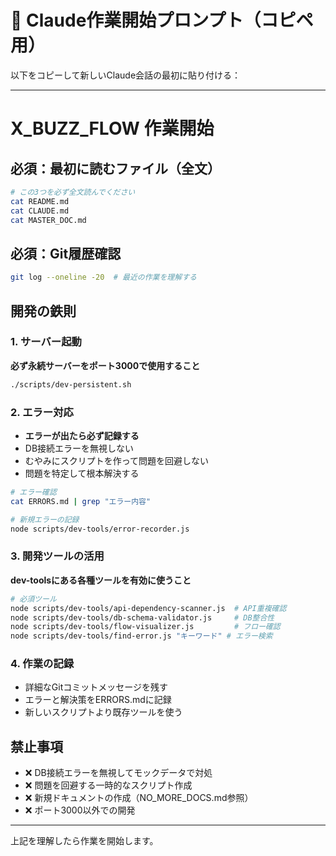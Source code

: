 # 🤖 Claude作業開始プロンプト（コピペ用）

以下をコピーして新しいClaude会話の最初に貼り付ける：

---

# X_BUZZ_FLOW 作業開始

## 必須：最初に読むファイル（全文）
```bash
# この3つを必ず全文読んでください
cat README.md
cat CLAUDE.md  
cat MASTER_DOC.md
```

## 必須：Git履歴確認
```bash
git log --oneline -20  # 最近の作業を理解する
```

## 開発の鉄則

### 1. サーバー起動
**必ず永続サーバーをポート3000で使用すること**
```bash
./scripts/dev-persistent.sh
```

### 2. エラー対応
- **エラーが出たら必ず記録する**
- DB接続エラーを無視しない
- むやみにスクリプトを作って問題を回避しない
- 問題を特定して根本解決する

```bash
# エラー確認
cat ERRORS.md | grep "エラー内容"

# 新規エラーの記録
node scripts/dev-tools/error-recorder.js
```

### 3. 開発ツールの活用
**dev-toolsにある各種ツールを有効に使うこと**
```bash
# 必須ツール
node scripts/dev-tools/api-dependency-scanner.js  # API重複確認
node scripts/dev-tools/db-schema-validator.js     # DB整合性
node scripts/dev-tools/flow-visualizer.js         # フロー確認
node scripts/dev-tools/find-error.js "キーワード" # エラー検索
```

### 4. 作業の記録
- 詳細なGitコミットメッセージを残す
- エラーと解決策をERRORS.mdに記録
- 新しいスクリプトより既存ツールを使う

## 禁止事項
- ❌ DB接続エラーを無視してモックデータで対処
- ❌ 問題を回避する一時的なスクリプト作成
- ❌ 新規ドキュメントの作成（NO_MORE_DOCS.md参照）
- ❌ ポート3000以外での開発

---

上記を理解したら作業を開始します。
